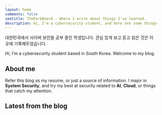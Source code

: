 ```yaml
---
layout: home
comments: false
seotitle: TheParkBoard - Where I write about things I've learned.
description: Hi, I'm a cybersecurity student, and here are some things I've worked, working, will work on.
---
```


대한민국에서 사이버 보안을 공부 중인 학생입니다.
관심 있게 보고 듣고 읽은 것은 이 곳에 기록해두었습니다.

Hi, I'm a cybersecurity student based in South Korea.
Welcome to my blog.

## About me

Refer this blog as my resume, or just a source of information.
I major in **System Security**, and try my best at security related to **AI**, **Cloud**, or things that catch my attention.

## Latest from the blog


